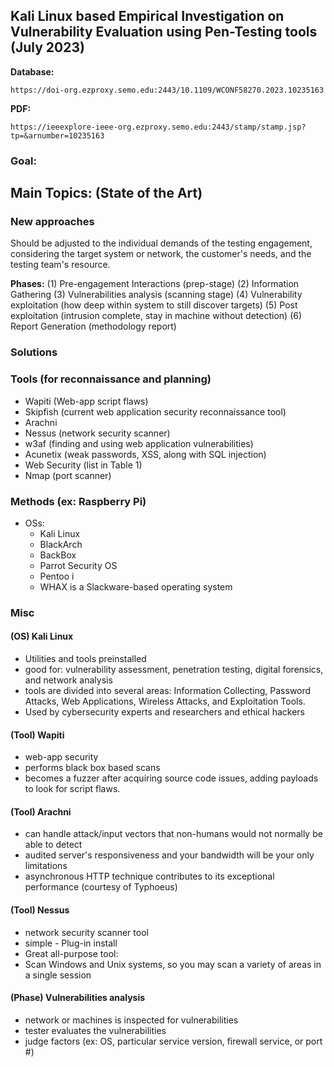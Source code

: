 ## Kali Linux based Empirical Investigation on Vulnerability Evaluation using Pen-Testing tools (July 2023)
**Database:**

	https://doi-org.ezproxy.semo.edu:2443/10.1109/WCONF58270.2023.10235163

**PDF:**

	https://ieeexplore-ieee-org.ezproxy.semo.edu:2443/stamp/stamp.jsp?tp=&arnumber=10235163
	
	
### Goal: 
	
	
## Main Topics: (State of the Art)

### New approaches

Should be adjusted to the individual demands of the testing engagement, considering the target system or network, the customer's needs, and the testing team's resource. 

**Phases:**
(1) Pre-engagement Interactions (prep-stage)
(2) Information Gathering
(3) Vulnerabilities analysis (scanning stage)
(4) Vulnerability exploitation (how deep within system to still discover targets)
(5) Post exploitation (intrusion complete, stay in machine without detection)
(6) Report Generation (methodology report)


### Solutions


### Tools (for reconnaissance and planning)
* Wapiti (Web-app script flaws)
* Skipfish (current web application security reconnaissance tool)
* Arachni
* Nessus (network security scanner)
* w3af (finding and using web application vulnerabilities)
* Acunetix (weak passwords, XSS, along with SQL injection)
* Web Security (list in Table 1)
* Nmap (port scanner)
		
### Methods (ex: Raspberry Pi)
* OSs:
	* Kali Linux
	* BlackArch
	* BackBox
	* Parrot Security OS
	* Pentoo i
	* WHAX is a Slackware-based operating system

### Misc

#### (OS) Kali Linux

* Utilities and tools preinstalled
* good for: vulnerability assessment, penetration testing, digital forensics, and network analysis
* tools are divided into several areas: Information Collecting, Password Attacks, Web Applications, Wireless Attacks, and Exploitation Tools. 
* Used by cybersecurity experts and researchers and ethical hackers

#### (Tool) Wapiti
* web-app security
* performs black box based scans
* becomes a fuzzer after acquiring source code issues, adding payloads to look for script flaws. 

#### (Tool) Arachni
* can handle attack/input vectors that non-humans would not normally be able to detect
* audited server's responsiveness and your bandwidth will be your only limitations
* asynchronous HTTP technique contributes to its exceptional performance (courtesy of Typhoeus)

#### (Tool) Nessus
*  network security scanner tool
* simple - Plug-in install
* Great all-purpose tool:
* Scan Windows and Unix systems, so you may scan a variety of areas in a single session

#### (Phase) Vulnerabilities analysis
* network or machines is inspected for vulnerabilities
* tester evaluates the vulnerabilities
* judge factors (ex: OS, particular service version, firewall service, or port #)